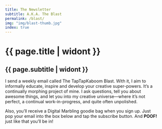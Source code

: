 ```yaml
---
title: The Newsletter
subtitle: A.K.A. The Blast
permalink: /blast/
img: "img/blast-thumb.jpg"
index: true
---
```

# {{ page.title | widont }}
## {{ page.subtitle | widont }}

<p>I send a weekly email called The TapTapKaboom Blast. With it, I aim to informally educate, inspire and develop your creative super-powers. It’s a continually morphing project of mine. I ask questions, tell you about awesome things, and let you into my creative universe—where it’s not perfect, a continual work-in-progress, and quite often unpolished.</p>

<p>Also, you’ll receive a Digital Marbling goodie bag when you sign up. Just pop your email into the box below and tap the subscribe button. And <strong>POOF!</strong> just like that you’ll be in!</p>
